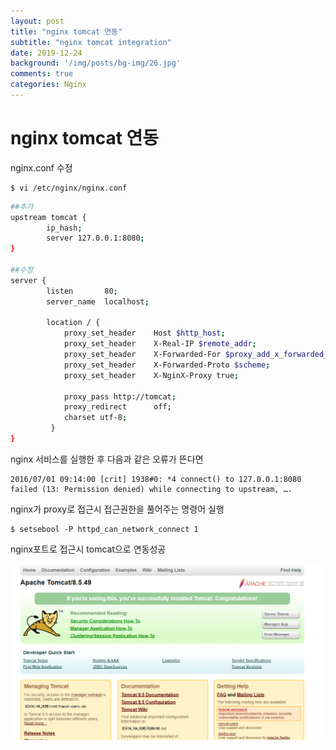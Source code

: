 ```yaml
---
layout: post
title: "nginx tomcat 연동"
subtitle: "nginx tomcat integration"
date: 2019-12-24
background: '/img/posts/bg-img/26.jpg'
comments: true
categories: Nginx
---
```


<h1 class="section-heading2" >nginx tomcat 연동</h1>

nginx.conf 수정

```shell
$ vi /etc/nginx/nginx.conf
```


```Bash
##추가
upstream tomcat {
        ip_hash;
        server 127.0.0.1:8080;
} 

##수정
server {
        listen       80;
        server_name  localhost;
 
        location / {
            proxy_set_header    Host $http_host;
            proxy_set_header    X-Real-IP $remote_addr;
            proxy_set_header    X-Forwarded-For $proxy_add_x_forwarded_for;
            proxy_set_header    X-Forwarded-Proto $scheme;
            proxy_set_header    X-NginX-Proxy true;
 
            proxy_pass http://tomcat;
            proxy_redirect      off;
            charset utf-8;
         }
}
```

nginx 서비스를 실행한 후 다음과 같은 오류가 뜬다면

```console
2016/07/01 09:14:00 [crit] 1938#0: *4 connect() to 127.0.0.1:8080 failed (13: Permission denied) while connecting to upstream, ….
```

nginx가 proxy로 접근시 접근권한을 풀어주는 명령어 실행

```shell
$ setsebool -P httpd_can_network_connect 1
```

nginx포트로 접근시 tomcat으로 연동성공

<div>
	<img class="img-fluid" src="/img/posts/etc/nginx3.jpg">	
</div>